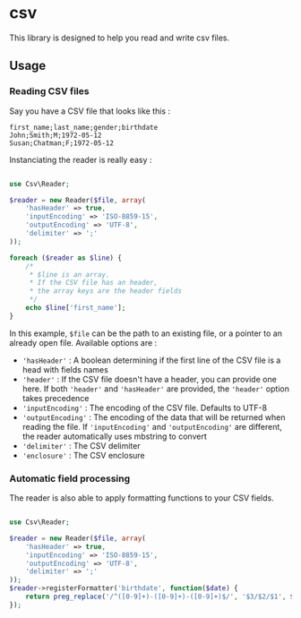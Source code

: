csv
===

This library is designed to help you read and write csv files.

Usage
---

### Reading CSV files

Say you have a CSV file that looks like this :
```
first_name;last_name;gender;birthdate
John;Smith;M;1972-05-12
Susan;Chatman;F;1972-05-12
```

Instanciating the reader is really easy :

```php

use Csv\Reader;

$reader = new Reader($file, array(
    'hasHeader' => true,
    'inputEncoding' => 'ISO-8859-15',
    'outputEncoding' => 'UTF-8',
    'delimiter' => ';'
));

foreach ($reader as $line) {
    /*
     * $line is an array.
     * If the CSV file has an header,
     * the array keys are the header fields
     */
    echo $line['first_name'];
}
```

In this example, `$file` can be the path to an existing file, or a pointer to an already open file.
Available options are :

- `'hasHeader'` : A boolean determining if the first line of the CSV file is a head with fields names
- `'header'` : If the CSV file doesn't have a header, you can provide one here.
  If both `'header'` and `'hasHeader'` are provided, the `'header'` option takes precedence
- `'inputEncoding'` : The encoding of the CSV file. Defaults to UTF-8
- `'outputEncoding'` : The encoding of the data that will be returned when reading the file.
  If `'inputEncoding'` and `'outputEncoding'` are different, the reader automatically uses mbstring to convert
- `'delimiter'` : The CSV delimiter
- `'enclosure'` : The CSV enclosure

### Automatic field processing
The reader is also able to apply formatting functions to your CSV fields.

```php

use Csv\Reader;

$reader = new Reader($file, array(
    'hasHeader' => true,
    'inputEncoding' => 'ISO-8859-15',
    'outputEncoding' => 'UTF-8',
    'delimiter' => ';'
));
$reader->registerFormatter('birthdate', function($date) {
    return preg_replace('/^([0-9]+)-([0-9]+)-([0-9]+)$/', '$3/$2/$1', $date);
});
```
